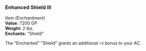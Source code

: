 ### Enhanced Shield III
*Item (Enchantment)*  
**Value:** 7200 GP  
**Weight:** 2 lbs.  
**Enchants:** "Shield"  

The "Enchanted" "Shield" grants an additional `+3` bonus to your *AC*.

